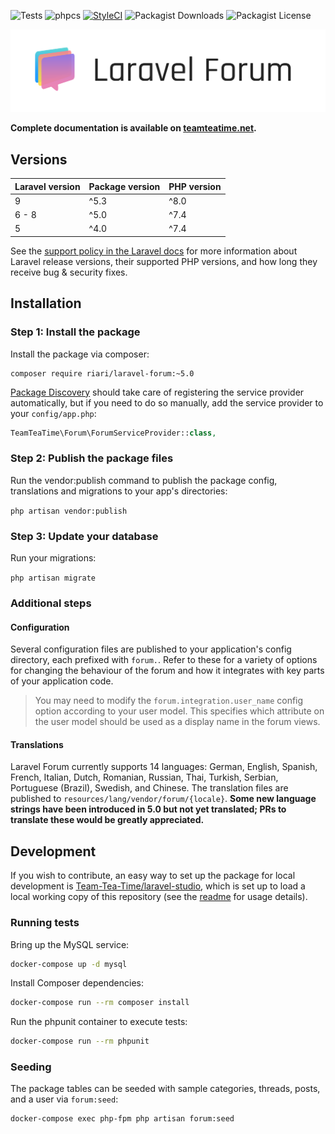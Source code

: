 ![Tests](https://github.com/Team-Tea-Time/laravel-forum/actions/workflows/tests.yml/badge.svg) ![phpcs](https://github.com/Team-Tea-Time/laravel-forum/actions/workflows/phpcs.yml/badge.svg) [![StyleCI](https://github.styleci.io/repos/28139801/shield?style=flat&branch=5.0)](https://github.styleci.io/repos/28139801?branch=5.0) ![Packagist Downloads](https://img.shields.io/packagist/dm/riari/laravel-forum) ![Packagist License](https://img.shields.io/packagist/l/riari/laravel-forum)

![Laravel Forum Logo](./logo.png)

**Complete documentation is available on [teamteatime.net](https://teamteatime.net/docs/laravel-forum/5/).**

## Versions

| **Laravel version** | **Package version** | **PHP version** |
|---------------------|---------------------|-----------------|
| 9                   | ^5.3                | ^8.0            |
| 6 - 8               | ^5.0                | ^7.4            |
| 5                   | ^4.0                | ^7.4            |

See the [support policy in the Laravel docs](https://laravel.com/docs/9.x/releases#support-policy) for more information about Laravel release versions, their supported PHP versions, and how long they receive bug & security fixes.

## Installation

### Step 1: Install the package

Install the package via composer:

```
composer require riari/laravel-forum:~5.0
```

[Package Discovery](https://laravel.com/docs/8.x/packages#package-discovery) should take care of registering the service provider automatically, but if you need to do so manually, add the service provider to your `config/app.php`:

```php
TeamTeaTime\Forum\ForumServiceProvider::class,
```

### Step 2: Publish the package files

Run the vendor:publish command to publish the package config, translations and migrations to your app's directories:

`php artisan vendor:publish`

### Step 3: Update your database

Run your migrations:

`php artisan migrate`

### Additional steps

#### Configuration

Several configuration files are published to your application's config directory, each prefixed with `forum.`. Refer to these for a variety of options for changing the behaviour of the forum and how it integrates with key parts of your application code.

> You may need to modify the `forum.integration.user_name` config option according to your user model. This specifies which attribute on the user model should be used as a display name in the forum views.

#### Translations

Laravel Forum currently supports 14 languages: German, English, Spanish, French, Italian, Dutch, Romanian, Russian, Thai, Turkish, Serbian, Portuguese (Brazil), Swedish, and Chinese. The translation files are published to `resources/lang/vendor/forum/{locale}`. **Some new language strings have been introduced in 5.0 but not yet translated; PRs to translate these would be greatly appreciated.**

## Development

If you wish to contribute, an easy way to set up the package for local development is [Team-Tea-Time/laravel-studio](https://github.com/Team-Tea-Time/laravel-studio), which is set up to load a local working copy of this repository (see the [readme](https://github.com/Team-Tea-Time/laravel-studio/blob/6.x/readme.md#usage) for usage details).

### Running tests

Bring up the MySQL service:

```bash
docker-compose up -d mysql
```

Install Composer dependencies:

```bash
docker-compose run --rm composer install
```

Run the phpunit container to execute tests:

```bash
docker-compose run --rm phpunit
```

### Seeding

The package tables can be seeded with sample categories, threads, posts, and a user via `forum:seed`:

```bash
docker-compose exec php-fpm php artisan forum:seed
```
